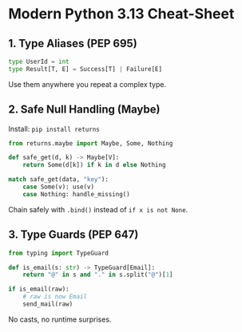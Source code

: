 # Modern Python 3.13 Cheat-Sheet

## 1. Type Aliases (PEP 695)

```python
type UserId = int
type Result[T, E] = Success[T] | Failure[E]
```

Use them anywhere you repeat a complex type.

## 2. Safe Null Handling (Maybe)

Install: `pip install returns`

```python
from returns.maybe import Maybe, Some, Nothing

def safe_get(d, k) -> Maybe[V]:
    return Some(d[k]) if k in d else Nothing

match safe_get(data, "key"):
    case Some(v): use(v)
    case Nothing: handle_missing()
```

Chain safely with `.bind()` instead of `if x is not None`.

## 3. Type Guards (PEP 647)

```python
from typing import TypeGuard

def is_email(s: str) -> TypeGuard[Email]:
    return "@" in s and "." in s.split("@")[1]

if is_email(raw):
    # raw is now Email
    send_mail(raw)
```

No casts, no runtime surprises.
